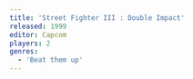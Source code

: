 ```yaml
---
title: 'Street Fighter III : Double Impact'
released: 1999
editor: Capcom
players: 2
genres:
  - 'Beat them up'
---
```

